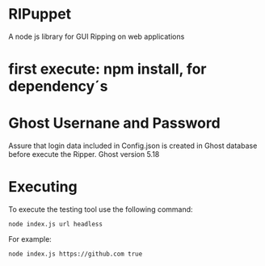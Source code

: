 # RIPuppet
A node js library for GUI Ripping on web applications
                                                                                                                                                                           
# first execute: npm install,  for dependency´s

# Ghost Usernane and Password
Assure that login data included in Config.json is created in Ghost database before execute the Ripper.
Ghost version 5.18

# Executing
To execute the testing tool use the following command:

```
node index.js url headless

```

For example:

```
node index.js https://github.com true

```
